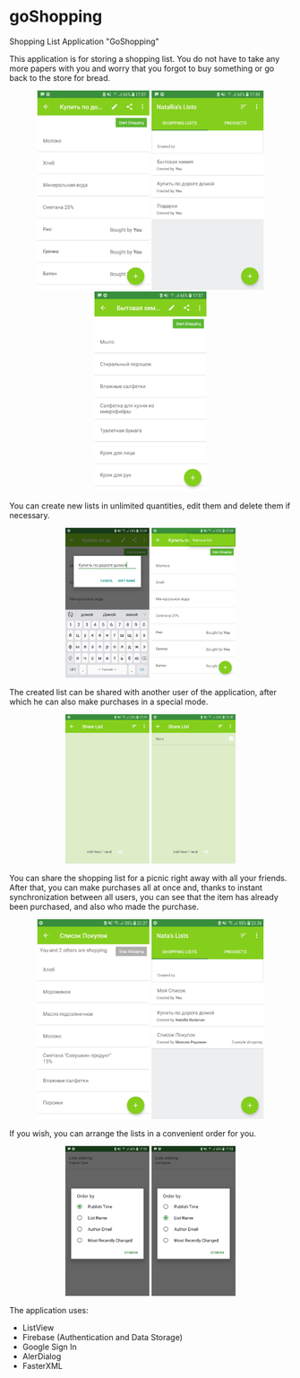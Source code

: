 # goShopping
<p>Shopping List Application "GoShopping"</p>
<p>This application is for storing a shopping list. You do not have to take any more papers with you and worry that you forgot to buy something or go back to the store for bread.</p>
<p align="center">
  <img padding="24px" src="https://github.com/natalliarad/goShopping/blob/master/screenshots/Screenshot_20180711-175713_GoShopping.jpg" width="200"/>
  <img padding="24px" src="https://github.com/natalliarad/goShopping/blob/master/screenshots/Screenshot_20180711-175904_GoShopping.jpg" width="200"/>
  <img padding="24px" src="https://github.com/natalliarad/goShopping/blob/master/screenshots/Screenshot_20180711-175723_GoShopping.jpg" width="200"/>
</p>
<p>You can create new lists in unlimited quantities, edit them and delete them if necessary.</p>
<p align="center">
  <img padding="24px" src="https://github.com/natalliarad/goShopping/blob/master/screenshots/Screenshot_20180711-154933_GoShopping.jpg" width="150"/>
  <img padding="24px" src="https://github.com/natalliarad/goShopping/blob/master/screenshots/Screenshot_20180711-154916_GoShopping.jpg" width="150"/>
</p>
<p>The created list can be shared with another user of the application, after which he can also make purchases in a special mode.</p>
<p align="center">
  <img padding="24px" src="https://github.com/natalliarad/goShopping/blob/master/screenshots/Screenshot_20180711-154942_GoShopping.jpg" width="150"/>
  <img padding="24px" src="https://github.com/natalliarad/goShopping/blob/master/screenshots/Screenshot_20180711-155018_GoShopping.jpg" width="150"/>
</p>
<p>You can share the shopping list for a picnic right away with all your friends. After that, you can make purchases all at once and, thanks to instant synchronization between all users, you can see that the item has already been purchased, and also who made the purchase.</p>
<p align="center">
  <img padding="24px" src="https://github.com/natalliarad/goShopping/blob/master/screenshots/Screenshot_20180711-233704_GoShopping.jpg" width="200"/>
  <img padding="24px" src="https://github.com/natalliarad/goShopping/blob/master/screenshots/Screenshot_20180711-233648_GoShopping.jpg" width="200"/>
</p>
<p>If you wish, you can arrange the lists in a convenient order for you.</p>
<p align="center">
  <img padding="24px" src="https://github.com/natalliarad/goShopping/blob/master/screenshots/Screenshot_20180711-175801_GoShopping.jpg" width="150"/>
  <img padding="24px" src="https://github.com/natalliarad/goShopping/blob/master/screenshots/Screenshot_20180711-175855_GoShopping.jpg" width="150"/>
</p>
<p>The application uses:</p>
<ul>
<li>ListView</li>
<li>Firebase (Authentication and Data Storage)</li>
<li>Google Sign In</li>
<li>AlerDialog</li>
<li>FasterXML</li>
</ul>
